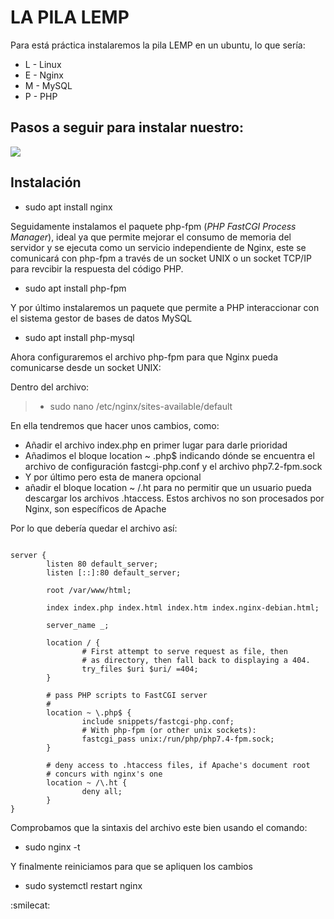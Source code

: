 # LA PILA LEMP
 Para está práctica instalaremos la pila LEMP en un ubuntu, lo que sería:

 - L - Linux
 - E - Nginx
 - M - MySQL
 - P - PHP

## Pasos a seguir para instalar nuestro:

![](Imágenes/nginx.png)

## Instalación

- sudo apt install nginx
  
Seguidamente instalamos el paquete php-fpm (*PHP FastCGI Process Manager*), ideal ya que permite mejorar el consumo de memoria del servidor y se ejecuta como un servicio independiente de Nginx, este se comunicará con php-fpm a través de un socket UNIX o un socket TCP/IP para revcibir la respuesta del código PHP.

- sudo apt install php-fpm

Y por último instalaremos un paquete que permite a PHP interaccionar con el sistema gestor de bases de datos MySQL

- sudo apt install php-mysql

Ahora configuraremos el archivo php-fpm para que Nginx pueda comunicarse desde un socket UNIX:

Dentro del archivo:

> - sudo nano /etc/nginx/sites-available/default

En ella tendremos que hacer unos cambios, como:
-  Añadir el archivo index.php en primer lugar para darle prioridad
-  Añadimos el bloque location ~ \.php$ indicando dónde se encuentra el archivo de configuración fastcgi-php.conf y el archivo php7.2-fpm.sock
-  Y por último pero esta de manera opcional 
-  añadir el bloque location ~ /\.ht para no permitir que un usuario pueda descargar los archivos .htaccess. Estos archivos no son procesados por Nginx, son específicos de Apache

Por lo que debería quedar el archivo así:

```

server {
        listen 80 default_server;
        listen [::]:80 default_server;

        root /var/www/html;

        index index.php index.html index.htm index.nginx-debian.html;

        server_name _;

        location / {
                # First attempt to serve request as file, then
                # as directory, then fall back to displaying a 404.
                try_files $uri $uri/ =404;
        }

        # pass PHP scripts to FastCGI server
        #
        location ~ \.php$ {
                include snippets/fastcgi-php.conf;
                # With php-fpm (or other unix sockets):
                fastcgi_pass unix:/run/php/php7.4-fpm.sock;
        }

        # deny access to .htaccess files, if Apache's document root
        # concurs with nginx's one
        location ~ /\.ht {
                deny all;
        }
}

```
Comprobamos que la sintaxis del archivo este bien usando el comando: 

- sudo nginx -t 

Y finalmente reiniciamos para que se apliquen los cambios

- sudo systemctl restart nginx

:smilecat:
